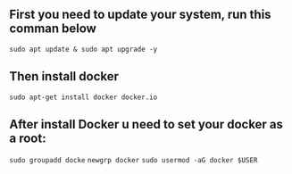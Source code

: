 ## First you need to update your system, run this comman below 
``sudo apt update & sudo apt upgrade -y``

## Then install docker
``sudo apt-get install docker docker.io``

## After install Docker u need to set your docker as a root:
``sudo groupadd docke``
``newgrp docker``
``sudo usermod -aG docker $USER``

